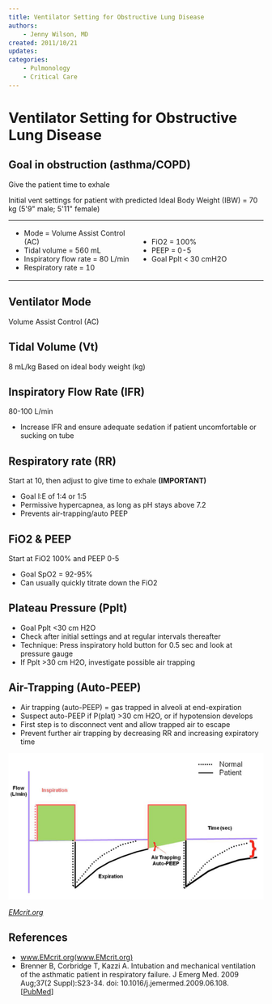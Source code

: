 ```yaml
---
title: Ventilator Setting for Obstructive Lung Disease
authors:
    - Jenny Wilson, MD
created: 2011/10/21
updates:
categories:
    - Pulmonology
    - Critical Care
---
```


# Ventilator Setting for Obstructive Lung Disease

## Goal in obstruction (asthma/COPD)

Give the patient time to exhale

Initial vent settings for patient with predicted Ideal Body Weight (IBW) = 70 kg (5'9" male; 5'11" female)

<table>
<colgroup>
<col width="50%" />
<col width="50%" />
</colgroup>
<tbody>
<tr class="odd">
<td><ul>
<li>Mode = Volume Assist Control (AC)</li>
<li>Tidal volume = 560 mL</li>
<li>Inspiratory flow rate = 80 L/min</li>
<li>Respiratory rate = 10</li>
</ul></td>
<td><ul>
<li>FiO2 = 100%</li>
<li>PEEP = 0-5</li>
<li>Goal Pplt &lt; 30 cmH2O</li>
</ul></td>
</tr>
</tbody>
</table>

## Ventilator Mode

Volume Assist Control (AC)

## Tidal Volume (Vt)

8 mL/kg Based on ideal body weight (kg)

## Inspiratory Flow Rate (IFR)

80-100 L/min

- Increase IFR and ensure adequate sedation if patient uncomfortable or sucking on tube

## Respiratory rate (RR)

Start at 10, then adjust to give time to exhale **(IMPORTANT)**

- Goal I:E of 1:4 or 1:5
- Permissive hypercapnea, as long as pH stays above 7.2
- Prevents air-trapping/auto PEEP

## FiO2 & PEEP

Start at FiO2 100% and PEEP 0-5

- Goal SpO2 = 92-95%
- Can usually quickly titrate down the FiO2

## Plateau Pressure (Pplt)

- Goal Pplt &lt;30 cm H2O
- Check after initial settings and at regular intervals thereafter
- Technique: Press inspiratory hold button for 0.5 sec and look at pressure gauge 
- If Pplt >30 cm H2O, investigate possible air trapping

## Air-Trapping (Auto-PEEP)

- Air trapping (auto-PEEP) = gas trapped in alveoli at end-expiration
- Suspect auto-PEEP if P(plat) >30 cm H2O, or if hypotension develops
- First step is to disconnect vent and allow trapped air to escape
- Prevent further air trapping by decreasing RR and increasing expiratory time

![Diagram of auto-PEEP ventilator flow waveform](image-1.png)

_[EMcrit.org](http://emcrit.org/podcasts/vent-part-2/)_

## References

- www.EMcrit.org(www.EMcrit.org)
- Brenner B, Corbridge T, Kazzi A. Intubation and mechanical ventilation of the asthmatic patient in respiratory failure. J Emerg Med. 2009 Aug;37(2 Suppl):S23-34. doi: 10.1016/j.jemermed.2009.06.108. [[PubMed](https://www.ncbi.nlm.nih.gov/pubmed/19683662/)]
